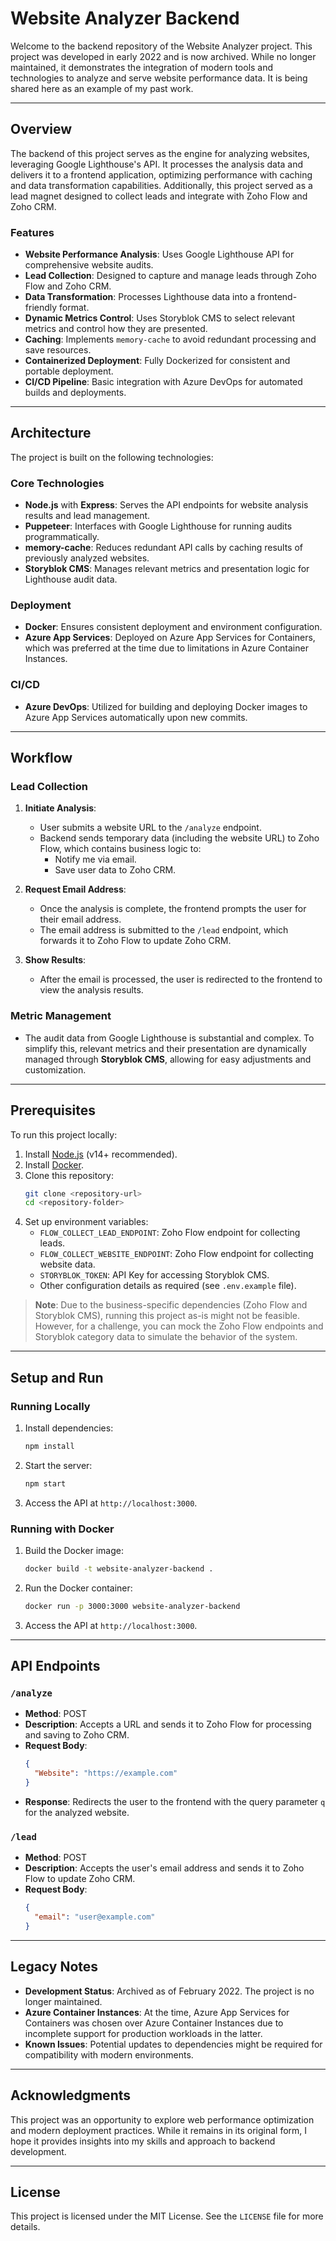 # Website Analyzer Backend

Welcome to the backend repository of the Website Analyzer project. This project was developed in early 2022 and is now archived. While no longer maintained, it demonstrates the integration of modern tools and technologies to analyze and serve website performance data. It is being shared here as an example of my past work.

---

## Overview

The backend of this project serves as the engine for analyzing websites, leveraging Google Lighthouse's API. It processes the analysis data and delivers it to a frontend application, optimizing performance with caching and data transformation capabilities. Additionally, this project served as a lead magnet designed to collect leads and integrate with Zoho Flow and Zoho CRM.

### Features
- **Website Performance Analysis**: Uses Google Lighthouse API for comprehensive website audits.
- **Lead Collection**: Designed to capture and manage leads through Zoho Flow and Zoho CRM.
- **Data Transformation**: Processes Lighthouse data into a frontend-friendly format.
- **Dynamic Metrics Control**: Uses Storyblok CMS to select relevant metrics and control how they are presented.
- **Caching**: Implements `memory-cache` to avoid redundant processing and save resources.
- **Containerized Deployment**: Fully Dockerized for consistent and portable deployment.
- **CI/CD Pipeline**: Basic integration with Azure DevOps for automated builds and deployments.

---

## Architecture

The project is built on the following technologies:

### Core Technologies
- **Node.js** with **Express**: Serves the API endpoints for website analysis results and lead management.
- **Puppeteer**: Interfaces with Google Lighthouse for running audits programmatically.
- **memory-cache**: Reduces redundant API calls by caching results of previously analyzed websites.
- **Storyblok CMS**: Manages relevant metrics and presentation logic for Lighthouse audit data.

### Deployment
- **Docker**: Ensures consistent deployment and environment configuration.
- **Azure App Services**: Deployed on Azure App Services for Containers, which was preferred at the time due to limitations in Azure Container Instances.

### CI/CD
- **Azure DevOps**: Utilized for building and deploying Docker images to Azure App Services automatically upon new commits.

---

## Workflow

### Lead Collection
1. **Initiate Analysis**:
   - User submits a website URL to the `/analyze` endpoint.
   - Backend sends temporary data (including the website URL) to Zoho Flow, which contains business logic to:
     - Notify me via email.
     - Save user data to Zoho CRM.

2. **Request Email Address**:
   - Once the analysis is complete, the frontend prompts the user for their email address.
   - The email address is submitted to the `/lead` endpoint, which forwards it to Zoho Flow to update Zoho CRM.

3. **Show Results**:
   - After the email is processed, the user is redirected to the frontend to view the analysis results.

### Metric Management
- The audit data from Google Lighthouse is substantial and complex. To simplify this, relevant metrics and their presentation are dynamically managed through **Storyblok CMS**, allowing for easy adjustments and customization.

---

## Prerequisites

To run this project locally:

1. Install [Node.js](https://nodejs.org/) (v14+ recommended).
2. Install [Docker](https://www.docker.com/).
3. Clone this repository:
   ```bash
   git clone <repository-url>
   cd <repository-folder>
   ```
4. Set up environment variables:
   - `FLOW_COLLECT_LEAD_ENDPOINT`: Zoho Flow endpoint for collecting leads.
   - `FLOW_COLLECT_WEBSITE_ENDPOINT`: Zoho Flow endpoint for collecting website data.
   - `STORYBLOK_TOKEN`: API Key for accessing Storyblok CMS.
   - Other configuration details as required (see `.env.example` file).

> **Note**: Due to the business-specific dependencies (Zoho Flow and Storyblok CMS), running this project as-is might not be feasible. However, for a challenge, you can mock the Zoho Flow endpoints and Storyblok category data to simulate the behavior of the system.

---

## Setup and Run

### Running Locally
1. Install dependencies:
   ```bash
   npm install
   ```
2. Start the server:
   ```bash
   npm start
   ```
3. Access the API at `http://localhost:3000`.

### Running with Docker
1. Build the Docker image:
   ```bash
   docker build -t website-analyzer-backend .
   ```
2. Run the Docker container:
   ```bash
   docker run -p 3000:3000 website-analyzer-backend
   ```
3. Access the API at `http://localhost:3000`.

---

## API Endpoints

### `/analyze`
- **Method**: POST
- **Description**: Accepts a URL and sends it to Zoho Flow for processing and saving to Zoho CRM.
- **Request Body**:
  ```json
  {
    "Website": "https://example.com"
  }
  ```
- **Response**: Redirects the user to the frontend with the query parameter `q` for the analyzed website.

### `/lead`
- **Method**: POST
- **Description**: Accepts the user's email address and sends it to Zoho Flow to update Zoho CRM.
- **Request Body**:
  ```json
  {
    "email": "user@example.com"
  }
  ```

---

## Legacy Notes

- **Development Status**: Archived as of February 2022. The project is no longer maintained.
- **Azure Container Instances**: At the time, Azure App Services for Containers was chosen over Azure Container Instances due to incomplete support for production workloads in the latter.
- **Known Issues**: Potential updates to dependencies might be required for compatibility with modern environments.

---

## Acknowledgments

This project was an opportunity to explore web performance optimization and modern deployment practices. While it remains in its original form, I hope it provides insights into my skills and approach to backend development.

---

## License

This project is licensed under the MIT License. See the `LICENSE` file for more details.
